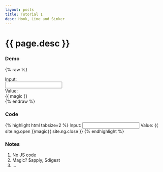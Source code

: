 ```yaml
---
layout: posts
title: Tutorial 1
desc: Hook, Line and Sinker
---
```

# {{ page.desc }}

### Demo
{% raw %}
<div class="demo">
	<label>Input: </label>
	<div class="indent"><input ng-model="magic" type="text" /></div>
	<label>Value: </label>
	<div class="indent"><span>{{ magic }}</span></div>
</div>
{% endraw %}

### Code
{% highlight html tabsize=2 %}
Input:
	<input ng-model="magic" type="text" />
Value:
	<span>{{ site.ng.open }}magic{{ site.ng.close }}</span>
{% endhighlight %}

### Notes
1. No JS code
1. Magic? $apply, $digest
1. ...

